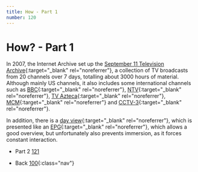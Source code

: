 ```yaml
---
title: How - Part 1
number: 120
---
```

# How? - Part 1

In 2007, the Internet Archive set up the [September 11 Television Archive](https://archive.org/details/sept_11_tv_archive){:target="_blank" rel="noreferrer"}, a collection of TV broadcasts from 20 channels over 7 days, totalling about 3000 hours of material. Although mainly US channels, it also includes some international channels such as [BBC](https://en.wikipedia.org/wiki/BBC){:target="_blank" rel="noreferrer"}, [NTV](https://en.wikipedia.org/wiki/NTV_(Russia)){:target="_blank" rel="noreferrer"}, [TV Azteca](https://en.wikipedia.org/wiki/TV_Azteca){:target="_blank" rel="noreferrer"}, [MCM](https://en.wikipedia.org/wiki/MCM_(TV_channel)){:target="_blank" rel="noreferrer"} and [CCTV-3](https://en.wikipedia.org/wiki/CCTV-3){:target="_blank" rel="noreferrer"}.

In addition, there is a [day view](https://archive.org/details/911){:target="_blank" rel="noreferrer"}, which is presented like an [EPG](https://en.wikipedia.org/wiki/Electronic_program_guide){:target="_blank" rel="noreferrer"}, which allows a good overview, but unfortunately also prevents immersion, as it forces constant interaction.

* Part 2 [121](121)
<!-- -->
* Back [100](100){:class="nav"}
